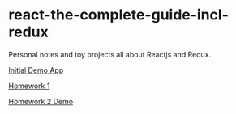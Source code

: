 # react-the-complete-guide-incl-redux
Personal notes and toy projects all about Reactjs and Redux.

[Initial Demo App](https://codepen.io/anon/pen/yPOpVW)

[Homework 1](https://codepen.io/anon/pen/yPOpVW)

[Homework 2 Demo](https://homework2-hmjoxgcgek.now.sh)


